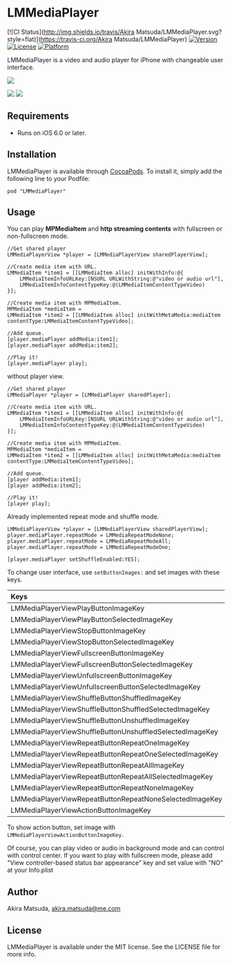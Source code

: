 # LMMediaPlayer

[![CI Status](http://img.shields.io/travis/Akira Matsuda/LMMediaPlayer.svg?style=flat)](https://travis-ci.org/Akira Matsuda/LMMediaPlayer)
[![Version](https://img.shields.io/cocoapods/v/LMMediaPlayer.svg?style=flat)](http://cocoadocs.org/docsets/LMMediaPlayer)
[![License](https://img.shields.io/cocoapods/l/LMMediaPlayer.svg?style=flat)](http://cocoadocs.org/docsets/LMMediaPlayer)
[![Platform](https://img.shields.io/cocoapods/p/LMMediaPlayer.svg?style=flat)](http://cocoadocs.org/docsets/LMMediaPlayer)

LMMediaPlayer is a video and audio player for iPhone with changeable user interface.

![](https://raw.github.com/0x0c/LMMediaPlayer/master/images/2.png)

![](https://raw.github.com/0x0c/LMMediaPlayer/master/images/1.png)
![](https://raw.github.com/0x0c/LMMediaPlayer/master/images/3.png)

## Requirements

- Runs on iOS 6.0 or later.

## Installation

LMMediaPlayer is available through [CocoaPods](http://cocoapods.org). To install
it, simply add the following line to your Podfile:

    pod "LMMediaPlayer"

## Usage

You can play **MPMediaItem** and **http streaming contents** with fullscreen or non-fullscreen mode.

	//Get shared player
	LMMediaPlayerView *player = [LMMediaPlayerView sharedPlayerView];

	//Create media item with URL.
	LMMediaItem *item1 = [[LMMediaItem alloc] initWithInfo:@{
		LMMediaItemInfoURLKey:[NSURL URLWithString:@"video or audio url"],
		LMMediaItemInfoContentTypeKey:@(LMMediaItemContentTypeVideo)
	}];

	//Create media item with MPMediaItem.
	MPMediaItem *mediaItem =
	LMMediaItem *item2 = [[LMMediaItem alloc] initWithMetaMedia:mediaItem contentType:LMMediaItemContentTypeVideo];

	//Add queue.
	[player.mediaPlayer addMedia:item1];
	[player.mediaPlayer addMedia:item2];

	//Play it!
	[player.mediaPlayer play];

without player view.

	//Get shared player
	LMMediaPlayer *player = [LMMediaPlayer sharedPlayer];

	//Create media item with URL.
	LMMediaItem *item1 = [[LMMediaItem alloc] initWithInfo:@{
		LMMediaItemInfoURLKey:[NSURL URLWithString:@"video or audio url"],
		LMMediaItemInfoContentTypeKey:@(LMMediaItemContentTypeVideo)
	}];

	//Create media item with MPMediaItem.
	MPMediaItem *mediaItem =
	LMMediaItem *item2 = [[LMMediaItem alloc] initWithMetaMedia:mediaItem contentType:LMMediaItemContentTypeVideo];

	//Add queue.
	[player addMedia:item1];
	[player addMedia:item2];

	//Play it!
	[player play];

Already implemented repeat mode and shuffle mode.

	LMMediaPlayerView *player = [LMMediaPlayerView sharedPlayerView];
	player.mediaPlayer.repeatMode = LMMediaRepeatModeNone;
	player.mediaPlayer.repeatMode = LMMediaRepeatModeAll;
	player.mediaPlayer.repeatMode = LMMediaRepeatModeOne;

	[player.mediaPlayer setShuffleEnabled:YES];

To change user interface, use ```setButtonImages:``` and set images with these keys.

| Keys |
|:-----------|
| LMMediaPlayerViewPlayButtonImageKey       |
| LMMediaPlayerViewPlayButtonSelectedImageKey |
| LMMediaPlayerViewStopButtonImageKey |
| LMMediaPlayerViewStopButtonSelectedImageKey |
| LMMediaPlayerViewFullscreenButtonImageKey |
| LMMediaPlayerViewFullscreenButtonSelectedImageKey |
| LMMediaPlayerViewUnfullscreenButtonImageKey |
| LMMediaPlayerViewUnfullscreenButtonSelectedImageKey |
| LMMediaPlayerViewShuffleButtonShuffledImageKey  |
| LMMediaPlayerViewShuffleButtonShuffledSelectedImageKey  |
| LMMediaPlayerViewShuffleButtonUnshuffledImageKey  |
| LMMediaPlayerViewShuffleButtonUnshuffledSelectedImageKey  |
| LMMediaPlayerViewRepeatButtonRepeatOneImageKey  |
| LMMediaPlayerViewRepeatButtonRepeatOneSelectedImageKey  |
| LMMediaPlayerViewRepeatButtonRepeatAllImageKey  |
| LMMediaPlayerViewRepeatButtonRepeatAllSelectedImageKey  |
| LMMediaPlayerViewRepeatButtonRepeatNoneImageKey |
| LMMediaPlayerViewRepeatButtonRepeatNoneSelectedImageKey |
| LMMediaPlayerViewActionButtonImageKey |

To show action button, set image with ```LMMediaPlayerViewActionButtonImageKey```.

Of course, you can play video or audio in background mode and can control with control center.
If you want to play with fullscreen mode, please add "View controller-based status bar appearance" key and set value with "NO" at your Info.plist

## Author

Akira Matsuda, [akira.matsuda@me.com](mailto:akira.matsuda@me.com)

## License

LMMediaPlayer is available under the MIT license. See the LICENSE file for more info.
